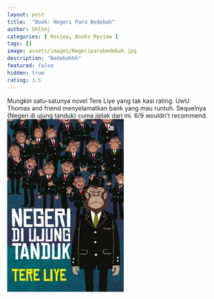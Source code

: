 ```yaml
---
layout: post
title:  "Book: Negeri Para Bedebah"
author: Shlhnj
categories: [ Review, Books Review ]
tags: []
image: assets/images/Negeriparabedebah.jpg
description: "Bedebahhh"
featured: false
hidden: true
rating: 3.5
---
```

Mungkin satu-satunya novel Tere Liye yang tak kasi rating. UwU <br>
Thomas and friend menyelamatkan bank yang mau runtuh. Sequelnya (Negeri di ujung tanduk) cuma jiplak dari ini. 6/9 wouldn't recommend.
<br>![Sequel](/assets/images/Negeridiujungtanduk.jpg)

